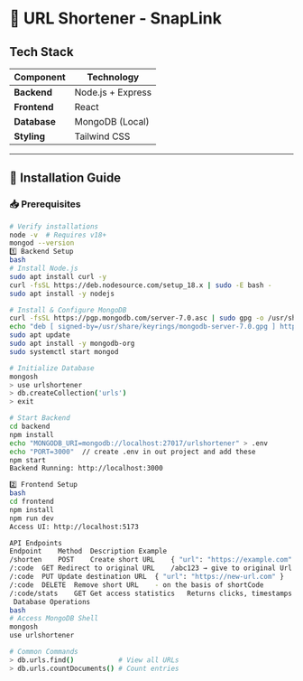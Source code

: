 # 🔗 URL Shortener - SnapLink

## Tech Stack
| Component       | Technology         |
|-----------------|--------------------|
| **Backend**     | Node.js + Express  |
| **Frontend**    | React              |
| **Database**    | MongoDB (Local)    |
| **Styling**     | Tailwind CSS       |

---

## 🚀 Installation Guide

### 📥 Prerequisites
```bash
# Verify installations
node -v  # Requires v18+
mongod --version
1️⃣ Backend Setup
bash
# Install Node.js
sudo apt install curl -y
curl -fsSL https://deb.nodesource.com/setup_18.x | sudo -E bash -
sudo apt install -y nodejs

# Install & Configure MongoDB
curl -fsSL https://pgp.mongodb.com/server-7.0.asc | sudo gpg -o /usr/share/keyrings/mongodb-server-7.0.gpg --dearmor
echo "deb [ signed-by=/usr/share/keyrings/mongodb-server-7.0.gpg ] https://repo.mongodb.org/apt/ubuntu $(lsb_release -cs)/mongodb-org/7.0 multiverse" | sudo tee /etc/apt/sources.list.d/mongodb-org-7.0.list
sudo apt update
sudo apt install -y mongodb-org
sudo systemctl start mongod

# Initialize Database
mongosh
> use urlshortener
> db.createCollection('urls')
> exit

# Start Backend
cd backend
npm install
echo "MONGODB_URI=mongodb://localhost:27017/urlshortener" > .env
echo "PORT=3000"  // create .env in out project and add these
npm start
Backend Running: http://localhost:3000

2️⃣ Frontend Setup
bash
cd frontend
npm install
npm run dev
Access UI: http://localhost:5173

API Endpoints
Endpoint	Method	Description	Example
/shorten	POST	Create short URL	{ "url": "https://example.com" }
/:code	GET	Redirect to original URL 	/abc123 → give to original Url
/:code	PUT	Update destination URL	{ "url": "https://new-url.com" }
/:code	DELETE	Remove short URL	- on the basis of shortCode
/:code/stats	GET	Get access statistics	Returns clicks, timestamps
 Database Operations
bash
# Access MongoDB Shell
mongosh
use urlshortener

# Common Commands
> db.urls.find()           # View all URLs
> db.urls.countDocuments() # Count entries
